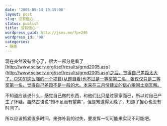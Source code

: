 ```yaml
---
date: '2005-05-14 19:19:00'
layout: post
slug: 没有信心
status: publish
title: 没有信心
wordpress_guid: http://jsms.me/?p=246
wordpress_id: '90'
categories:
- 随感
---
```


现在突然没有信心了，很大一部分是看了[http://www.sciserv.org/isef/results/grnd2005.asp](http://www.sciserv.org/isef/results/grnd2005.asp)之后，觉得自己差距太大了，CS051这么强的一个项目(从题目看)也不过是一等奖第二名，张仅仅只是二等奖第一名，觉得自己差距不是一般的大。本来在三月份建立的信心瞬间土崩瓦解。 

不知道应该说什么，感觉自己做的东西，和他们比只是过家家而已，所以对自己产生了怀疑。虽然古语说“知不足而有望矣”，但是知道得太晚了，知道了担心也没有时间了。 

所以应该抓紧很多时间，来弥补我的过失，要发挥一切可能来实现不可能吧。
